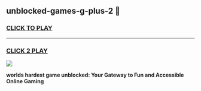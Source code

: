 
## unblocked-games-g-plus-2 👋
<h3>
<a href="https://premium.freeplayer.one?title=unblocked-games-g-plus-2&ref=14F">CLICK TO PLAY</a></h3>
<hr>

<h3>
<a href="https://premium.freeplayer.one?title=unblocked-games-g-plus-2&ref=14F">CLICK 2 PLAY</a>
  
</h3>

<a href="https://premium.freeplayer.one?title=unblocked-games-g-plus-2&ref=12F/"><img src="https://clearcache.store/games.png"></a>


**worlds hardest game unblocked: Your Gateway to Fun and Accessible Online Gaming**
